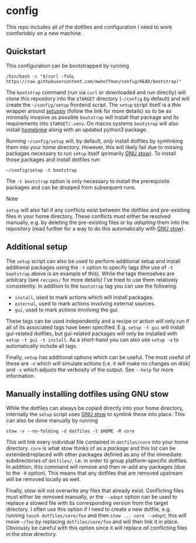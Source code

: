 # config

This repo includes all of the dotfiles and configuration I need to work
comfortably on a new machine.

## Quickstart

This configuration can be bootstrapped by running
```
/bin/bash -c "$(curl -fsSL https://raw.githubusercontent.com/mwhoffman/config/HEAD/bootstrap)"
```
The `bootstrap` command (run via `curl` or downloaded and run directly) will
clone this repository into the `$TARGET` directory (`~/config` by default) and
will create the `~/config/setup` frontend script. The `setup` script itself is a
thin wrapper around [setuppy] (follow the link for more details) so to be as
minimally invasive as possible `bootstrap` will install that package and
its requirements into `$TARGET/.venv`. On macos systems `bootstrap` will also
install [homebrew] along with an updated python3 package.

Running `~/config/setup` will, by default, _only_ install dotfiles by symlinking
them into your home directory. However, this will likely fail due to missing
packages necessary to run `setup` itself (primarily [GNU stow][stow]). To
install those packages and install dotfiles run:
```
~/config/setup -t bootstrap
```
The `-t bootstrap` option is only necessary to install the prerequisite packages
and can be dropped from subsequent runs.

> [!NOTE]
> `setup` will also fail if any conflicts exist between the dotfiles and
> pre-existing files in your home directory. These conflicts must either be
> resolved manually, e.g. by deleting the pre-existing files or by _adopting_
> them into the repository (read further for a way to do this automatically with
> [GNU stow][stow]).

## Additional setup

The `setup` script can also be used to perform additional setup and install
additional packages using the `-t` option to specify tags (the use of `-t
bootstrap` above is an example of this). While the tags themselves are arbitrary
(see `recipes/` for more details) I've tried to use them relatively
consistently. In addition to the `bootstrap` tag you can use the following:

- `install`, used to mark actions which will install packages.
- `external`, used to mark actions involving external sources.
- `gui`, used to mark actions involving the gui.

These tags can be used independently and a recipe or action will only run if all
of its associated tags have been specified. E.g. `setup -t gui` will install
gui-related dotfiles, but gui-related packages will only be installed with
`setup -t gui -t install`. As a short-hand you can also use `setup -a` to
automatically include all tags.

Finally, `setup` has additional options which can be useful. The most useful of
these are `-n` which will simulate actions (i.e. it will make no changes on
disk) and `-v` which adjusts the verbosity of the output. See `--help` for more
information.

## Manually installing dotfiles using GNU stow

While the dotfiles can always be copied directly into your home directory,
internally the `setup` script uses [GNU stow][stow] to symlink these into place.
This can also be done manually by running
```
stow -v --no-folding -d dotfiles -t $HOME -R core
```
This will link every individual file contained in `dotfiles/core` into your home
directory. `core` is what stow thinks of as a _package_ and this list can be
extended/replaced with other packages defined as any of the immediate
subdirectories of `dotfiles/`, i.e. in order to group platform-specific
dotfiles. In addition, this command will remove and then re-add any packages
(due to the `-R` option). This means that any dotfiles that are removed upstream
will be removed locally as well.

Finally, stow will not overwrite any files that already exist. Conflicting files
must either be removed manually, _or_ the `--adopt` option can be used to
replace a stowed file with its corresponding version from the target directory.
I often use this option if I need to create a new dotfile, e.g. running `touch
dotfiles/core/foo` and then `stow ... core --adopt`; this will move `~/foo` by
replacing `dotfiles/core/foo` and will then link it in place. Obviously be
careful with this option since it will replace _all_ conflicting files in the
stow directory.

[homebrew]: https://brew.sh
[stow]: https://www.gnu.org/software/stow/
[setuppy]: https://github.com/mwhoffman/setuppy
